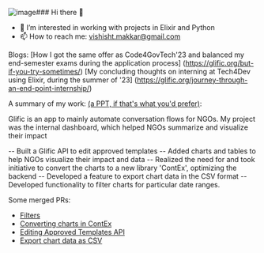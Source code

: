![image](https://github.com/v-makkar/v-makkar/assets/87449457/7ec97c7a-ae6d-47aa-b377-50b9014e5f1b)### Hi there 👋

- 🌱 I’m interested in working with projects in Elixir and Python
- 📫 How to reach me: vishisht.makkar@gmail.com

Blogs:
  [How I got the same offer as Code4GovTech'23 and balanced my end-semester exams during the application process] (https://glific.org/but-if-you-try-sometimes/)
  [My concluding thoughts on interning at Tech4Dev using Elixir, during the summer of '23] (https://glific.org/journey-through-an-end-point-internship/)

A summary of my work: [(a PPT, if that's what you'd prefer)](https://docs.google.com/presentation/d/1-2xIRSlgbGq_21ebMeVAJfC4av2V4zHF/edit?usp=sharing&ouid=116564670359371443526&rtpof=true&sd=true):

Glific is an app to mainly automate conversation flows for NGOs. My project was the internal dashboard, which helped NGOs summarize and visualize their impact

-- Built a Glific API to edit approved templates
-- Added charts and tables to help NGOs visualize their impact and data
-- Realized the need for and took initiative to convert the charts to a new library 'ContEx', optimizing the backend
-- Developed a feature to export chart data in the CSV format
-- Developed functionality to filter charts for particular date ranges.


Some merged PRs:
- [Filters](https://github.com/glific/glific/pull/3053)
- [Converting charts in ContEx](https://github.com/glific/glific/pull/2955)
- [Editing Approved Templates API](https://github.com/glific/glific/pull/2853)
- [Export chart data as CSV](https://github.com/glific/glific/pull/2951)

<!--
**v-makkar/v-makkar** is a ✨ _special_ ✨ repository because its `README.md` (this file) appears on your GitHub profile.

Here are some ideas to get you started:

- 🔭 I’m currently working on ...
- 🌱 I’m currently learning ...
- 👯 I’m looking to collaborate on ...
- 🤔 I’m looking for help with ...
- 💬 Ask me about ...
- 📫 How to reach me: ...
- 😄 Pronouns: ...
- ⚡ Fun fact: ...
-->
